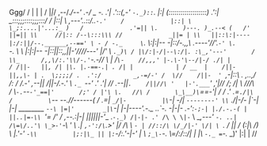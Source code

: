 Ggg/ /
                                                        | | |  /
                                                         \|_|_/
                                                       ,--/.__/--'
                       _.-/   _   \-._                    .'|
                     .'::(_,-' `-._)::`.                  |:|
                    (:::::::::::::::::::)                .':|
                     \_:::;;;::::;;;:::/    /            |::|
             \        ,---'..\::/..`-.'    /             |::|
              \       \_;:....|'...:_ )   /             .'=||
               \.       )---. )_.--< (   /'             ||=||
                \\     //|:: /--\:::\\\ //             _||= |
                 \\   ||::\:|----|:/:||/--.______,--==' \ - /
          -._     \`.  \\:|:|-- -|:\:/-.,,\\  .----'//'_.`-'
      \.     `-.   \ \ _|:|:|-- -|::||::\,,||-'////---' |/'
       \\       `._)\ / |\/:|-/|--\:/|. :\_,'---'       /
        \\_      /,,\/:.'\\/-.'`-.-//  \ |
        /`\-    //,,,' |-.\-'\--/|-/ ./| |             /
         /||-   ||, /| |\. |.-==-.| . /| |            | /
 __  |    /||-  ||,,\- | .  \;;;;/ .  .':/         _,-=/-'
/  \//    /||-  ' `,-|::\ . \,..,/   /: /         /.-'
,--||      /||-/.-.'  \  `._ `--' _.' .'|        //
.--||`.    /||//\ '   |-'.___`___' _,'|//       /;
  /\| \     ///\ /     \\_`-.`--`-'_==|'       /;'
 / |'\ \.   //\ /       \_\__)\`==-_'_|       / /
  .'  \.=`./|\ /          \`-- \--._/_/------( /
       \.=| `_/|-          |\`-| -/| `--------'
        \\` ./|-/-         |\`-| |-|     ________
         `--\ |=|'        _|\`-| |-|----'.-._ ..\`-.
             -|-|-     .-':`-;-| |./.-.-( | ||..|=-\\
             `'= /'   / ,--.:|-| ||_|_|_|_|-'__ .`-._)
              /|-|- .' /\ \ \|-` \\ ____,---'  `-. ..|
               /\=\/..'\ \_>-'`-\ \'              \ .|
               `,-':/\`.>' |\/ \/\ \              `- |
               //::/\ \/_/|-' \/| \ `.            / ||
              / (:|\ \/) \ \|.'-'  `-\\          |;:|\_
             || |:`-/:.'-|-' \|       \\          `;_\-`-._
             \\=/:_/::/\| \|          |\\            `-._ =`-._
              \_)' |:|                | //
